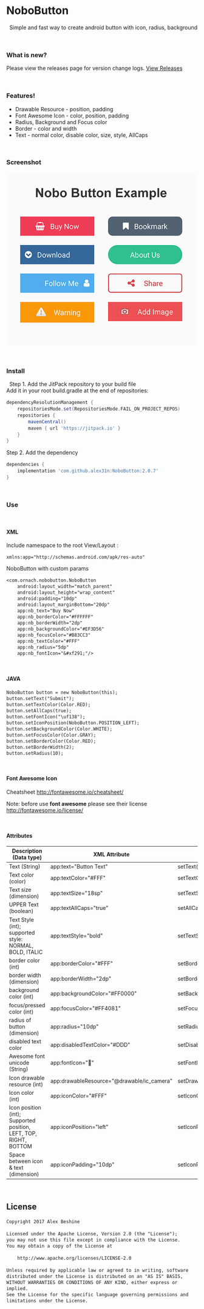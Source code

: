 # NoboButton
&nbsp;
Simple and fast way to create android button with icon, radius, background 

&nbsp;
### What is new? 
Please view the releases page for version change logs. [View Releases](https://github.com/alex31n/NoboButton/releases/)

&nbsp;
### Features!
- Drawable Resource - position, padding
- Font Awesome Icon - color, position, padding
- Radius, Background and Focus color
- Border - color and width
- Text - normal color, disable color,  size, style, AllCaps 

&nbsp;
### Screenshot
![Nobo Button Screenshot](https://raw.githubusercontent.com/alex31n/NoboButton/master/assets/button_screenshot.jpg)

&nbsp;
### Install

&nbsp;
Step 1. Add the JitPack repository to your build file  
Add it in your root build.gradle at the end of repositories:
```gradle
dependencyResolutionManagement {
    repositoriesMode.set(RepositoriesMode.FAIL_ON_PROJECT_REPOS)
    repositories {
        mavenCentral()
        maven { url 'https://jitpack.io' }
    }
}
```

Step 2. Add the dependency
```gradle
dependencies {
    implementation 'com.github.alex31n:NoboButton:2.0.7'
}
```

&nbsp;
### Use

&nbsp;
#### XML
Include namespace to the root View/Layout :
```
xmlns:app="http://schemas.android.com/apk/res-auto"
```
NoboButton with custom params
```
<com.ornach.nobobutton.NoboButton
    android:layout_width="match_parent"
    android:layout_height="wrap_content"
    android:padding="10dp"
    android:layout_marginBottom="20dp"
    app:nb_text="Buy Now"
    app:nb_borderColor="#FFFFFF"
    app:nb_borderWidth="2dp"
    app:nb_backgroundColor="#EF3D56"
    app:nb_focusColor="#B83CC3"
    app:nb_textColor="#FFF"
    app:nb_radius="5dp"
    app:nb_fontIcon="&#xf291;"/>
```

&nbsp;
#### JAVA
```
NoboButton button = new NoboButton(this);
button.setText("Submit");
button.setTextColor(Color.RED);
button.setAllCaps(true);
button.setFontIcon("\uf138");
button.setIconPosition(NoboButton.POSITION_LEFT);
button.setBackgroundColor(Color.WHITE);
button.setFocusColor(Color.GRAY);
button.setBorderColor(Color.RED);
button.setBorderWidth(2);
button.setRadius(10);
```

&nbsp;
#### Font Awesome Icon

Cheatsheet http://fontawesome.io/cheatsheet/

Note: before use **font awesome** please see their license http://fontawesome.io/license/

&nbsp;
#### Attributes
| Description (Data type) | XML Attribute | Java Attribute | 
|-------------------------------|-------------|-------------|
| Text (String) | app:text="Button Text" | setText("Submit") |
| Text color (color) |  app:textColor="#FFF" | setTextColor(Color.WHITE) |
| Text size (dimension) |  app:textSize="18sp" | setTextSize(18) |
| UPPER Text (boolean) |  app:textAllCaps="true" | setAllCaps(true) |
| Text Style (int); supported style: NORMAL, BOLD, ITALIC  |  app:textStyle="bold" | setTextStyle(NoboButton.TEXT_STYLE_BOLD) |
| border color (int) | app:borderColor="#FFF" | setBorderColor(Color.WHITE); |
| border width (dimension) | app:borderWidth="2dp" | setBorderWidth(2) |
| background color (int) | app:backgroundColor="#FF0000" | setBackgroundColor(Color.RED) |
| focus/pressed color (int) | app:focusColor="#FF4081" | setFocusColor(Color.GRAY) |
| radius of button (dimension) | app:radius="10dp" | setRadius(10) |
| disabled text color | app:disabledTextColor="#DDD" | setDisabledColor(Color.GRAY) |
| Awesome font unicode (String) | app:fontIcon="&#xf291;" | setFontIcon("\uf007"); |
| Icon drawable resource (int) | app:drawableResource="@drawable/ic_camera" | setDrawableResource(R.drawable.ic_camera) |
| Icon color (int) | app:iconColor="#FFF" | setIconColor(Color.WHITE) |
| Icon position (int); Supported position, LEFT, TOP, RIGHT, BOTTOM | app:iconPosition="left" | setIconPosition(NoboButton.POSITION_LEFT) |
| Space between icon & text (dimension) | app:iconPadding="10dp" | setIconPadding(10) |


&nbsp;
&nbsp;
## License
    Copyright 2017 Alex Beshine
    
    Licensed under the Apache License, Version 2.0 (the "License");
    you may not use this file except in compliance with the License.
    You may obtain a copy of the License at

        http://www.apache.org/licenses/LICENSE-2.0

    Unless required by applicable law or agreed to in writing, software
    distributed under the License is distributed on an "AS IS" BASIS,
    WITHOUT WARRANTIES OR CONDITIONS OF ANY KIND, either express or implied.
    See the License for the specific language governing permissions and limitations under the License.
    
